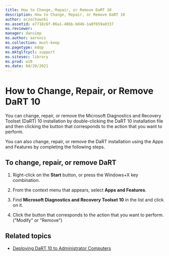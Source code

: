```yaml
---
title: How to Change, Repair, or Remove DaRT 10
description: How to Change, Repair, or Remove DaRT 10
author: aczechowski
ms.assetid: e7718c6f-06a1-48bb-b04b-1a0f659a0337
ms.reviewer: 
manager: dansimp
ms.author: aaroncz
ms.collection: must-keep
ms.pagetype: mdop
ms.mktglfcycl: support
ms.sitesec: library
ms.prod: w10
ms.date: 04/20/2021
---
```


# How to Change, Repair, or Remove DaRT 10

You can change, repair, or remove the Microsoft Diagnostics and Recovery Toolset (DaRT) 10 installation by double-clicking the DaRT 10 installation file and then clicking the button that corresponds to the action that you want to perform.

You can also change, repair, or remove the DaRT installation using the Apps and Features by completing the following steps.

## To change, repair, or remove DaRT

1. Right-click on the **Start** button, or press the Windows+X key combination.

2. From the context menu that appears, select **Apps and Features**.

3. Find **Microsoft Diagnostics and Recovery Toolset 10** in the list and click on it.

4. Click the button that corresponds to the action that you want to perform. ("Modify" or "Remove")

## Related topics

- [Deploying DaRT 10 to Administrator Computers](deploying-dart-10-to-administrator-computers.md)
